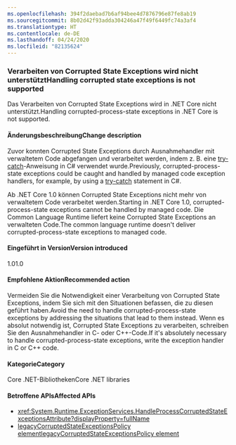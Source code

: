 ```yaml
---
ms.openlocfilehash: 394f2daebad7b6af94bee4d7876796e87fe8ab19
ms.sourcegitcommit: 8b02d42f93adda304246a47f49f6449fc74a3af4
ms.translationtype: HT
ms.contentlocale: de-DE
ms.lasthandoff: 04/24/2020
ms.locfileid: "82135624"
---
```

### <a name="handling-corrupted-state-exceptions-is-not-supported"></a><span data-ttu-id="a747f-101">Verarbeiten von Corrupted State Exceptions wird nicht unterstützt</span><span class="sxs-lookup"><span data-stu-id="a747f-101">Handling corrupted state exceptions is not supported</span></span>

<span data-ttu-id="a747f-102">Das Verarbeiten von Corrupted State Exceptions wird in .NET Core nicht unterstützt.</span><span class="sxs-lookup"><span data-stu-id="a747f-102">Handling corrupted-process-state exceptions in .NET Core is not supported.</span></span>

#### <a name="change-description"></a><span data-ttu-id="a747f-103">Änderungsbeschreibung</span><span class="sxs-lookup"><span data-stu-id="a747f-103">Change description</span></span>

<span data-ttu-id="a747f-104">Zuvor konnten Corrupted State Exceptions durch Ausnahmehandler mit verwaltetem Code abgefangen und verarbeitet werden, indem z. B. eine [try-catch](../../../../docs/csharp/language-reference/keywords/try-catch.md)-Anweisung in C# verwendet wurde.</span><span class="sxs-lookup"><span data-stu-id="a747f-104">Previously, corrupted-process-state exceptions could be caught and handled by managed code exception handlers, for example, by using a [try-catch](../../../../docs/csharp/language-reference/keywords/try-catch.md) statement in C#.</span></span>

<span data-ttu-id="a747f-105">Ab .NET Core 1.0 können Corrupted State Exceptions nicht mehr von verwaltetem Code verarbeitet werden.</span><span class="sxs-lookup"><span data-stu-id="a747f-105">Starting in .NET Core 1.0, corrupted-process-state exceptions cannot be handled by managed code.</span></span> <span data-ttu-id="a747f-106">Die Common Language Runtime liefert keine Corrupted State Exceptions an verwalteten Code.</span><span class="sxs-lookup"><span data-stu-id="a747f-106">The common language runtime doesn't deliver corrupted-process-state exceptions to managed code.</span></span>

#### <a name="version-introduced"></a><span data-ttu-id="a747f-107">Eingeführt in Version</span><span class="sxs-lookup"><span data-stu-id="a747f-107">Version introduced</span></span>

<span data-ttu-id="a747f-108">1.0</span><span class="sxs-lookup"><span data-stu-id="a747f-108">1.0</span></span>

#### <a name="recommended-action"></a><span data-ttu-id="a747f-109">Empfohlene Aktion</span><span class="sxs-lookup"><span data-stu-id="a747f-109">Recommended action</span></span>

<span data-ttu-id="a747f-110">Vermeiden Sie die Notwendigkeit einer Verarbeitung von Corrupted State Exceptions, indem Sie sich mit den Situationen befassen, die zu diesen geführt haben.</span><span class="sxs-lookup"><span data-stu-id="a747f-110">Avoid the need to handle corrupted-process-state exceptions by addressing the situations that lead to them instead.</span></span> <span data-ttu-id="a747f-111">Wenn es absolut notwendig ist, Corrupted State Exceptions zu verarbeiten, schreiben Sie den Ausnahmehandler in C- oder C++-Code.</span><span class="sxs-lookup"><span data-stu-id="a747f-111">If it's absolutely necessary to handle corrupted-process-state exceptions, write the exception handler in C or C++ code.</span></span>

#### <a name="category"></a><span data-ttu-id="a747f-112">Kategorie</span><span class="sxs-lookup"><span data-stu-id="a747f-112">Category</span></span>

<span data-ttu-id="a747f-113">Core .NET-Bibliotheken</span><span class="sxs-lookup"><span data-stu-id="a747f-113">Core .NET libraries</span></span>

#### <a name="affected-apis"></a><span data-ttu-id="a747f-114">Betroffene APIs</span><span class="sxs-lookup"><span data-stu-id="a747f-114">Affected APIs</span></span>

- <xref:System.Runtime.ExceptionServices.HandleProcessCorruptedStateExceptionsAttribute?displayProperty=fullName>
- [<span data-ttu-id="a747f-115">legacyCorruptedStateExceptionsPolicy element</span><span class="sxs-lookup"><span data-stu-id="a747f-115">legacyCorruptedStateExceptionsPolicy element</span></span>](~/docs/framework/configure-apps/file-schema/runtime/legacycorruptedstateexceptionspolicy-element.md)

<!--

#### Affected APIs

- `T:System.Runtime.ExceptionServices.HandleProcessCorruptedStateExceptionsAttribute`

-->
